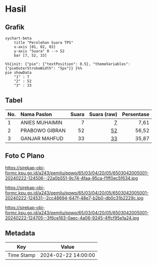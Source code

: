 # Hasil

## Grafik

```mermaid
xychart-beta
    title "Perolehan Suara TPS"
    x-axis [01, 02, 03]
    y-axis "Suara" 0 --> 52
    bar [7, 52, 33]
```

```mermaid
%%{init: {"pie": {"textPosition": 0.5}, "themeVariables": {"pieOuterStrokeWidth": "5px"}} }%%
pie showData
    "1" : 7
    "2" : 52
    "3" : 33
```

## Tabel

| No. | Nama Paslon    | Suara | Suara (raw) | Persentase |
|:--- |:-------------- | -----:| -----------:| ----------:|
| 1   | ANIES MUHAIMIN | 7     | [7][p-1]    | 7,61       |
| 2   | PRABOWO GIBRAN | 52    | [52][p-2]   | 56,52      |
| 3   | GANJAR MAHFUD  | 33    | [33][p-3]   | 35,87      |


[p-1]: https://github.com/gigit-pemilu/pemilu-2024-65-kalimantan-utara/blob/main/pilpres/hitung-suara/sub/65-kalimantan-utara/sub/03-nunukan/sub/04-lumbis/sub/2005-podong/sub/001-tps/sub/paslon-1.txt
[p-2]: https://github.com/gigit-pemilu/pemilu-2024-65-kalimantan-utara/blob/main/pilpres/hitung-suara/sub/65-kalimantan-utara/sub/03-nunukan/sub/04-lumbis/sub/2005-podong/sub/001-tps/sub/paslon-2.txt
[p-3]: https://github.com/gigit-pemilu/pemilu-2024-65-kalimantan-utara/blob/main/pilpres/hitung-suara/sub/65-kalimantan-utara/sub/03-nunukan/sub/04-lumbis/sub/2005-podong/sub/001-tps/sub/paslon-3.txt

## Foto C Plano

https://sirekap-obj-formc.kpu.go.id/a243/pemilu/ppwp/65/03/04/20/05/6503042005001-20240222-124506--22a0b551-9c74-4faa-95ca-f1ff0ec5f634.jpg

https://sirekap-obj-formc.kpu.go.id/a243/pemilu/ppwp/65/03/04/20/05/6503042005001-20240222-124531--2cc48694-647f-48e7-b2b0-db0c31b2229c.jpg

https://sirekap-obj-formc.kpu.go.id/a243/pemilu/ppwp/65/03/04/20/05/6503042005001-20240222-124705--3f6ce163-0aec-4a06-9245-4ffcf95e1a24.jpg


## Metadata

| Key        | Value               |
| ---------- | ------------------- |
| Time Stamp | 2024-02-22 14:00:00 |



